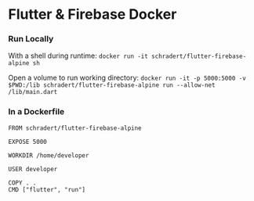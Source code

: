 # Flutter & Firebase Docker
### Run Locally

With a shell during runtime:
```docker run -it schradert/flutter-firebase-alpine sh```

Open a volume to run working directory:
```docker run -it -p 5000:5000 -v $PWD:/lib schradert/flutter-firebase-alpine run --allow-net /lib/main.dart```

### In a Dockerfile

```
FROM schradert/flutter-firebase-alpine

EXPOSE 5000

WORKDIR /home/developer

USER developer

COPY . .
CMD ["flutter", "run"]
```
